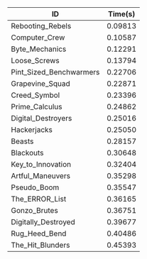 |ID|Time(s)|
|-|-|
|Rebooting_Rebels|0.09813|
|Computer_Crew|0.10587|
|Byte_Mechanics|0.12291|
|Loose_Screws|0.13794|
|Pint_Sized_Benchwarmers|0.22706|
|Grapevine_Squad|0.22871|
|Creed_Symbol|0.23396|
|Prime_Calculus|0.24862|
|Digital_Destroyers|0.25016|
|Hackerjacks|0.25050|
|Beasts|0.28157|
|Blackouts|0.30648|
|Key_to_Innovation|0.32404|
|Artful_Maneuvers|0.35298|
|Pseudo_Boom|0.35547|
|The_ERROR_List|0.36165|
|Gonzo_Brutes|0.36751|
|Digitally_Destroyed|0.39677|
|Rug_Heed_Bend|0.40486|
|The_Hit_Blunders|0.45393|
